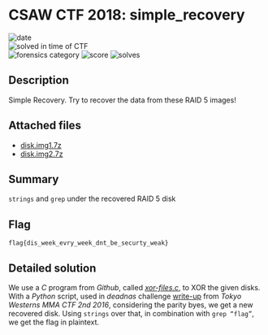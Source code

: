 # CSAW CTF 2018: simple_recovery
![date](https://img.shields.io/badge/date-16.09.2018-brightgreen.svg)  
![solved in time of CTF](https://img.shields.io/badge/solved-in%20time%20of%20CTF-brightgreen.svg)  
![forensics category](https://img.shields.io/badge/category-forensics-lightgrey.svg)
![score](https://img.shields.io/badge/score-150-blue.svg)
![solves](https://img.shields.io/badge/solves-306-brightgreen.svg)

## Description
Simple Recovery. Try to recover the data from these RAID 5 images!

## Attached files
- [disk.img1.7z](/disk.img1.7z)
- [disk.img2.7z](/disk.img2.7z)

## Summary
`strings` and `grep` under the recovered RAID 5 disk

## Flag
```
flag{dis_week_evry_week_dnt_be_securty_weak}
```

## Detailed solution
We use a *C* program from *Github*, called *[xor-files.c](https://github.com/scangeo/xor-files/blob/master/source/xor-files.c)*, to XOR the given disks.  
With a *Python* script, used in *deadnas* challenge [write-up](https://codisec.com/tw-mma-2-2016-deadnas/) from *Tokyo Westerns MMA CTF 2nd 2016*, considering the parity byes, we get a new recovered disk. Using `strings` over that, in combination with `grep “flag”`, we get the flag in plaintext.